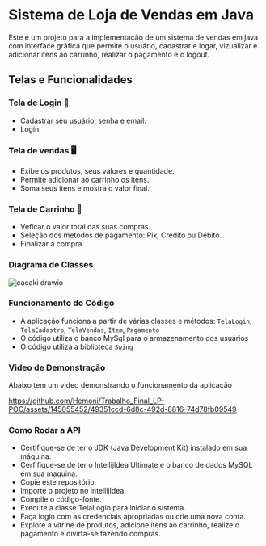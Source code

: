 # Sistema de Loja de Vendas em Java
Este é um projeto para a implementação de um sistema de vendas em java com interface gráfica que permite o usuário, cadastrar e logar, vizualizar e adicionar itens ao carrinho, realizar o pagamento e o logout.

## Telas e Funcionalidades

### Tela de Login 👤

- Cadastrar seu usuário, senha e email.
- Login. 

### Tela de vendas 🖥️

- Exibe os produtos, seus valores e quantidade.
- Permite adicionar ao carrinho os itens.
- Soma seus itens e mostra o valor final.

### Tela de Carrinho 🛒

- Veficar o valor total das suas compras.
- Seleção dos metodos de pagamento: Pix, Crédito ou Débito.
- Finalizar a compra.

### Diagrama de Classes
![cacaki drawio](https://github.com/Hemoni/Trabalho_Final_LP-POO/assets/145055452/e21bf077-32f9-4f59-b5fc-b466e5f5543e)


### Funcionamento do Código

- A aplicação funciona a partir de várias classes e métodos: `TelaLogin`, `TelaCadastro`, `TelaVendas`, `Item`, `Pagamento`
- O código utiliza o banco MySql para o armazenamento dos usuários
- O código utiliza a biblioteca `Swing`

### Video de Demonstração
Abaixo tem um video demonstrando o funcionamento da aplicação

https://github.com/Hemoni/Trabalho_Final_LP-POO/assets/145055452/49351ccd-6d8c-492d-8816-74d78fb09549

### Como Rodar a API
- Certifique-se de ter o JDK (Java Development Kit) instalado em sua máquina.
- Cerfifique-se de ter o IntellijIdea Ultimate e o banco de dados MySQL em sua maquina.
- Copie este repositório.
- Importe o projeto no intellijIdea.
- Compile o código-fonte.
- Execute a classe TelaLogin para iniciar o sistema.
- Faça login com as credenciais apropriadas ou crie uma nova conta.
- Explore a vitrine de produtos, adicione itens ao carrinho, realize o pagamento e divirta-se fazendo compras.

